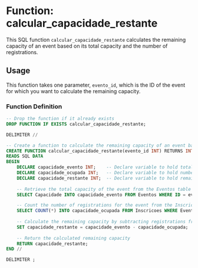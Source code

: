 # Function: calcular_capacidade_restante

This SQL function `calcular_capacidade_restante` calculates the remaining capacity of an event based on its total capacity and the number of registrations.

## Usage

This function takes one parameter, `evento_id`, which is the ID of the event for which you want to calculate the remaining capacity.

### Function Definition

```sql
-- Drop the function if it already exists
DROP FUNCTION IF EXISTS calcular_capacidade_restante;

DELIMITER //

-- Create a function to calculate the remaining capacity of an event based on EventoID
CREATE FUNCTION calcular_capacidade_restante(evento_id INT) RETURNS INT
READS SQL DATA
BEGIN
    DECLARE capacidade_evento INT;    -- Declare variable to hold total capacity of the event
    DECLARE capacidade_ocupada INT;   -- Declare variable to hold number of registrations for the event
    DECLARE capacidade_restante INT;  -- Declare variable to hold remaining capacity
    
    -- Retrieve the total capacity of the event from the Eventos table
    SELECT Capacidade INTO capacidade_evento FROM Eventos WHERE ID = evento_id;

    -- Count the number of registrations for the event from the Inscricoes table
    SELECT COUNT(*) INTO capacidade_ocupada FROM Inscricoes WHERE EventoID = evento_id;
    
    -- Calculate the remaining capacity by subtracting registrations from total capacity
    SET capacidade_restante = capacidade_evento - capacidade_ocupada;
    
    -- Return the calculated remaining capacity
    RETURN capacidade_restante;
END //

DELIMITER ;
```
